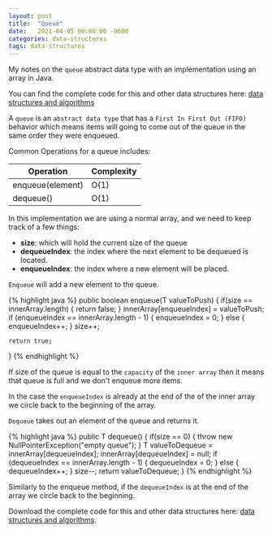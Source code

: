 ```yaml
---
layout: post
title:  "Queue"
date:   2021-04-05 00:00:00 -0600
categories: data-structures
tags: data-structures
---
```

My notes on the `queue` abstract data type with an implementation using an array in Java.

You can find the complete code for this and other data structures here: [data structures and algorithms][data structures and algorithms]

A `queue` is an `abstract data type` that has a `First In First Out (FIFO)` behavior which means items will going to come out of the queue in the same order they were enqueued.

Common Operations for a queue includes:

|Operation           |Complexity          |
|--------------------|--------------------|
|enqueue(element)    |O(1)                |
|dequeue()           |O(1)                |

In this implementation we are using a normal array, and we need to keep track of a few things:

- **size**: which will hold the current size of the queue
- **dequeueIndex**: the index where the next element to be dequeued is located.
- **enqueueIndex**: the index where a new element will be placed.

`Enqueue` will add a new element to the queue.

{% highlight java %}
public boolean enqueue(T valueToPush) {
    if(size == innerArray.length) {
        return false;
    }
    innerArray[enqueueIndex] = valueToPush;
    if (enqueueIndex == innerArray.length - 1) {
        enqueueIndex = 0;
    } else {
        enqueueIndex++;
    }
    size++;

    return true;
}
{% endhighlight %}

If size of the queue is equal to the `capacity` of the `inner array` then it means that queue is full and we don't enqueue more items.

In the case the `enqueueIndex` is already at the end of the of the inner array we circle back to the beginning of the array.

`Dequeue` takes out an element of the queue and returns it.

{% highlight java %}
public T dequeue() {
    if(size == 0) {
        throw new NullPointerException("empty queue");
    }
    T valueToDequeue = innerArray[dequeueIndex];
    innerArray[dequeueIndex] = null;
    if (dequeueIndex == innerArray.length - 1) {
        dequeueIndex = 0;
    } else {
        dequeueIndex++;
    }
    size--;
    return valueToDequeue;
}
{% endhighlight %}

Similarly to the enqueue method, if the `dequeueIndex` is at the end of the array we circle back to the beginning.

Download the complete code for this and other data structures here: [data structures and algorithms][data structures and algorithms].

[data structures and algorithms]: https://github.com/jsedano/examples/tree/main/data-structures-and-algorithms
